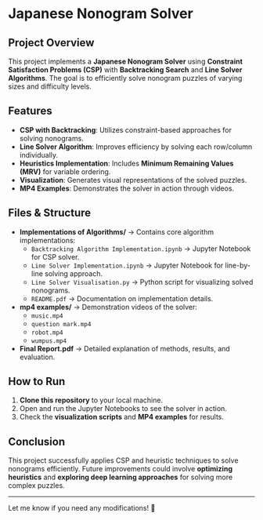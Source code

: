 # Japanese Nonogram Solver

## Project Overview

This project implements a **Japanese Nonogram Solver** using **Constraint Satisfaction Problems (CSP)** with **Backtracking Search** and **Line Solver Algorithms**. The goal is to efficiently solve nonogram puzzles of varying sizes and difficulty levels.

## Features

- **CSP with Backtracking**: Utilizes constraint-based approaches for solving nonograms.
- **Line Solver Algorithm**: Improves efficiency by solving each row/column individually.
- **Heuristics Implementation**: Includes **Minimum Remaining Values (MRV)** for variable ordering.
- **Visualization**: Generates visual representations of the solved puzzles.
- **MP4 Examples**: Demonstrates the solver in action through videos.

## Files & Structure

- **Implementations of Algorithms/** → Contains core algorithm implementations:
  - `Backtracking Algorithm Implementation.ipynb` → Jupyter Notebook for CSP solver.
  - `Line Solver Implementation.ipynb` → Jupyter Notebook for line-by-line solving approach.
  - `Line Solver Visualisation.py` → Python script for visualizing solved nonograms.
  - `README.pdf` → Documentation on implementation details.
- **mp4 examples/** → Demonstration videos of the solver:
  - `music.mp4`
  - `question mark.mp4`
  - `robot.mp4`
  - `wumpus.mp4`
- **Final Report.pdf** → Detailed explanation of methods, results, and evaluation.



## How to Run

1. **Clone this repository** to your local machine.
2. Open and run the Jupyter Notebooks to see the solver in action.
3. Check the **visualization scripts** and **MP4 examples** for results.

## Conclusion

This project successfully applies CSP and heuristic techniques to solve nonograms efficiently. Future improvements could involve **optimizing heuristics** and **exploring deep learning approaches** for solving more complex puzzles.

---

Let me know if you need any modifications! 🚀

